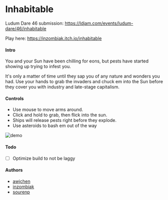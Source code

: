 # Inhabitable

Ludum Dare 46 submission: https://ldjam.com/events/ludum-dare/46/inhabitable

Play here: https://inzombiak.itch.io/inhabitable


#### Intro
You and your Sun have been chilling for eons, but pests have started showing up trying to infest you.

It's only a matter of time until they sap you of any nature and wonders you had. Use your hands to grab the invaders and chuck em into the Sun before they cover you with industry and late-stage capitalism.

#### Controls

- Use mouse to move arms around.
- Click and hold to grab, then flick into the sun.
- Ships will release pests right before they explode.
- Use asteroids to bash em out of the way

![demo](screenshots/planet_pagent_demo_5.gif)

#### Todo
- [ ] Optimize build to not be laggy

#### Authors
- [awjchen](https://github.com/awjchen)
- [inzombiak](https://github.com/inzombiak)
- [sourenp](https://github.com/sourenp)
